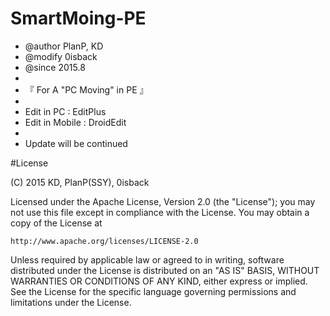 # SmartMoing-PE

* @author PlanP, KD
* @modify 0isback
* @since 2015.8
* 
* 『 For A "PC Moving" in PE 』
* 
* Edit in PC : EditPlus
* Edit in Mobile : DroidEdit
* 
* Update will be continued


#License

(C) 2015 KD, PlanP(SSY), 0isback

Licensed under the Apache License, Version 2.0 (the "License");
you may not use this file except in compliance with the License.
You may obtain a copy of the License at

    http://www.apache.org/licenses/LICENSE-2.0

Unless required by applicable law or agreed to in writing, software
distributed under the License is distributed on an "AS IS" BASIS,
WITHOUT WARRANTIES OR CONDITIONS OF ANY KIND, either express or implied.
See the License for the specific language governing permissions and
limitations under the License.
